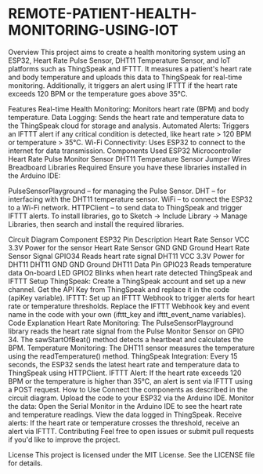 # REMOTE-PATIENT-HEALTH-MONITORING-USING-IOT
Overview
This project aims to create a health monitoring system using an ESP32, Heart Rate Pulse Sensor, DHT11 Temperature Sensor, and IoT platforms such as ThingSpeak and IFTTT. It measures a patient's heart rate and body temperature and uploads this data to ThingSpeak for real-time monitoring. Additionally, it triggers an alert using IFTTT if the heart rate exceeds 120 BPM or the temperature goes above 35°C.

Features
Real-time Health Monitoring: Monitors heart rate (BPM) and body temperature.
Data Logging: Sends the heart rate and temperature data to the ThingSpeak cloud for storage and analysis.
Automated Alerts: Triggers an IFTTT alert if any critical condition is detected, like heart rate > 120 BPM or temperature > 35°C.
Wi-Fi Connectivity: Uses ESP32 to connect to the internet for data transmission.
Components Used
ESP32 Microcontroller
Heart Rate Pulse Monitor Sensor
DHT11 Temperature Sensor
Jumper Wires
Breadboard
Libraries Required
Ensure you have these libraries installed in the Arduino IDE:

PulseSensorPlayground – for managing the Pulse Sensor.
DHT – for interfacing with the DHT11 temperature sensor.
WiFi – to connect the ESP32 to a Wi-Fi network.
HTTPClient – to send data to ThingSpeak and trigger IFTTT alerts.
To install libraries, go to Sketch -> Include Library -> Manage Libraries, then search and install the required libraries.

Circuit Diagram
Component	ESP32 Pin	Description
Heart Rate Sensor VCC	3.3V	Power for the sensor
Heart Rate Sensor GND	GND	Ground
Heart Rate Sensor Signal	GPIO34	Reads heart rate signal
DHT11 VCC	3.3V	Power for DHT11
DHT11 GND	GND	Ground
DHT11 Data Pin	GPIO23	Reads temperature data
On-board LED	GPIO2	Blinks when heart rate detected
ThingSpeak and IFTTT Setup
ThingSpeak: Create a ThingSpeak account and set up a new channel. Get the API Key from ThingSpeak and replace it in the code (apiKey variable).
IFTTT: Set up an IFTTT Webhook to trigger alerts for heart rate or temperature thresholds. Replace the IFTTT Webhook key and event name in the code with your own (ifttt_key and ifttt_event_name variables).
Code Explanation
Heart Rate Monitoring:
The PulseSensorPlayground library reads the heart rate signal from the Pulse Monitor Sensor on GPIO 34.
The sawStartOfBeat() method detects a heartbeat and calculates the BPM.
Temperature Monitoring:
The DHT11 sensor measures the temperature using the readTemperature() method.
ThingSpeak Integration:
Every 15 seconds, the ESP32 sends the latest heart rate and temperature data to ThingSpeak using HTTPClient.
IFTTT Alert:
If the heart rate exceeds 120 BPM or the temperature is higher than 35°C, an alert is sent via IFTTT using a POST request.
How to Use
Connect the components as described in the circuit diagram.
Upload the code to your ESP32 via the Arduino IDE.
Monitor the data:
Open the Serial Monitor in the Arduino IDE to see the heart rate and temperature readings.
View the data logged in ThingSpeak.
Receive alerts:
If the heart rate or temperature crosses the threshold, receive an alert via IFTTT.
Contributing
Feel free to open issues or submit pull requests if you'd like to improve the project.

License
This project is licensed under the MIT License. See the LICENSE file for details.

